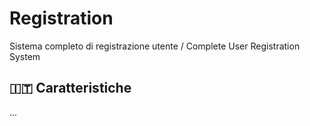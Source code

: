 # Registration

Sistema completo di registrazione utente / Complete User Registration System

## 🇮🇹 Caratteristiche
...
